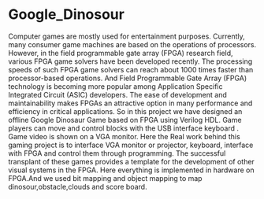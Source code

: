 # Google_Dinosour
 Computer games are mostly used for entertainment purposes.
Currently, many consumer game machines are based on the operations
of processors. However, in the field programmable gate array (FPGA)
research field, various FPGA game solvers have been developed
recently. The processing speeds of such FPGA game solvers can reach
about 1000 times faster than processor-based operations. And Field
Programmable Gate Array (FPGA) technology is becoming more popular
among Application Specific Integrated Circuit (ASIC) developers. The
ease of development and maintainability makes FPGAs an attractive
option in many performance and efficiency in critical applications. So in
this project we have designed an offline Google Dinosaur Game based
on FPGA using Verilog HDL. Game players can move and control blocks
with the USB interface keyboard . Game video is shown on a VGA monitor. Here the Real work behind this gaming project is to interface
VGA monitor or projector, keyboard, interface with FPGA and control
them through programming. The successful transplant of these games
provides a template for the development of other visual systems in the
FPGA. Here everything is implemented in hardware on FPGA.And we used bit mapping and object mapping to map dinosour,obstacle,clouds and score board.
